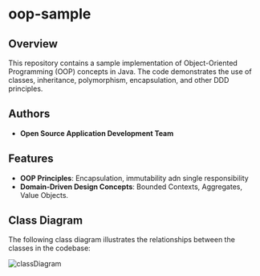 # oop-sample
## Overview
This repository contains a sample implementation of Object-Oriented Programming (OOP) concepts in Java. The code demonstrates the use of classes, inheritance, polymorphism, encapsulation, and other DDD principles.
## Authors
- **Open Source Application Development Team**

## Features
- **OOP Principles**: Encapsulation, immutability adn single responsibility
- **Domain-Driven Design Concepts**: Bounded Contexts, Aggregates, Value Objects.

## Class Diagram
The following class diagram illustrates the relationships between the classes in the codebase:

![classDiagram](https://www.plantuml.com/plantuml/proxy?src=https://raw.githubusercontent.com/Mesh29909/oop-sample-open/refs/heads/main/docs/class-diagram.puml?token=GHSAT0AAAAAADB4KSWL5ZICSOG2JLGQHSWOZ7VLHMA)